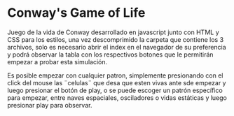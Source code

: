 # Conway's Game of Life

Juego de la vida de Conway desarrollado en javascript junto con HTML y CSS para los estilos, una vez descomprimido la carpeta que contiene los 3 archivos, solo es necesario abrir el index en el navegador de su preferencia y podrá observar la tabla con los respectivos botones que le permitirán empezar a probar esta simulación.

Es posible empezar con cualquier patron, simplemente presionando con el click del mouse las ¨celulas¨ que desa que esten vivas ante sde empezar y luego presionar el botón de play, o se puede escoger un patrón específico para empezar, entre naves espaciales, osciladores o vidas estáticas y luego presionar play para observar.
